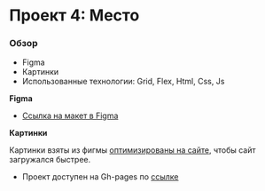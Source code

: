 # Проект 4: Место

### Обзор

* Figma
* Картинки
* Использованные технологии: Grid, Flex, Html, Css, Js

**Figma**

* [Ссылка на макет в Figma](https://www.figma.com/file/StZjf8HnoeLdiXS7dYrLAh/JavaScript.-Sprint-4)

**Картинки**

Картинки взяты из фигмы [оптимизированы на сайте](https://tinypng.com/), чтобы  сайт загружался быстрее.

* Проект доступен на Gh-pages по [ссылке](https://tatyanaak.github.io/mesto/)
